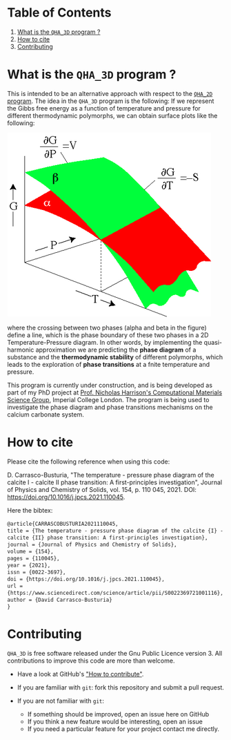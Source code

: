 
# Table of Contents

<!-- - [What is the QHA program ?](#WhatisQHA)
- [What is the quasi-harmonic approximation ?](#Whatisquasi) -->
1. [What is the `QHA_3D` program ?](#example)
2. [How to cite](#example2)
3. [Contributing](#example3)

<a name="example"></a>
# What is the `QHA_3D` program ?

This is intended to be an alternative approach with respect to the [`QHA_2D` program](https://github.com/DavidCdeB/QHA_2D). 
The idea in the `QHA_3D` program is the following:
 If we represent the Gibbs free energy as a function of temperature and pressure for different thermodynamic polymorphs, we can obtain surface plots like the following:
 
 ![Data flow](https://github.com/DavidCdeB/QHA_3D/blob/master/Images_for_README_md/gibbs_free_energy_of_two_phase.jpg)
 
 where the crossing between two phases (alpha and beta in the figure) define a line, which is the phase boundary of these two phases in a 2D Temperature-Pressure diagram. 
In other words, by implementing the quasi-harmonic approximation we are predicting the **phase diagram** of a substance and the **thermodynamic stability** of different polymorphs, which leads to the exploration of **phase transitions** at a fnite temperature and pressure.

This program is currently under construction, and is being 
developed as part of my PhD project at [Prof. Nicholas Harrison's Computational Materials Science Group](http://www.imperial.ac.uk/computational-materials-science/people/), Imperial College London. The program is being used to investigate the phase diagram and phase transitions mechanisms on the calcium carbonate system.

 
<a name="example2"></a>
# How to cite

Please cite the following reference when using this code:

D. Carrasco-Busturia, "The temperature - pressure phase diagram of the calcite I - calcite II
phase transition: A first-principles investigation", Journal of Physics and Chemistry of Solids, vol. 154,
p. 110 045, 2021. DOI: https://doi.org/10.1016/j.jpcs.2021.110045.

Here the bibtex:

```
@article{CARRASCOBUSTURIA2021110045,                                                                        
title = {The temperature - pressure phase diagram of the calcite {I} - calcite {II} phase transition: A first-principles investigation},
journal = {Journal of Physics and Chemistry of Solids},
volume = {154},
pages = {110045},
year = {2021},
issn = {0022-3697},
doi = {https://doi.org/10.1016/j.jpcs.2021.110045},
url = {https://www.sciencedirect.com/science/article/pii/S0022369721001116},
author = {David Carrasco-Busturia}
}
```

<a name="example3"></a>
# Contributing

`QHA_3D` is free software released under the Gnu Public Licence version 3. 
All contributions to improve this code are more than welcome.

* Have a look at GitHub's ["How to contribute"](https://guides.github.com/activities/contributing-to-open-source/#contributing).

* If you are familiar with `git`: fork this repository and submit a pull request.

* If you are not familiar with `git`: 

    * If something should be improved, open an issue here on GitHub
    * If you think a new feature would be interesting, open an issue
    * If you need a particular feature for your project contact me directly.
  
